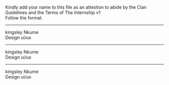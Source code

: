 Kindly add your name to this file as an attestion to abide by the Clan Guidelines and the Terms of The Internship v1
<br/> Follow the format.<br/> 
___
kingsley Nkume <br/>
Design ui/ux
___
kingsley Nkume <br/>
Design ui/ux
___
kingsley Nkume <br/>
Design ui/ux
